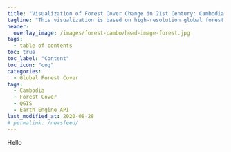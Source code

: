 ```yaml
---
title: "Visualization of Forest Cover Change in 21st Century: Cambodia Case"
tagline: "This visualization is based on high-resolution global forest cover data developed by Hansan et al (2013)."
header:
  overlay_image: /images/forest-cambo/head-image-forest.jpg
tags:
  - table of contents
toc: true
toc_label: "Content"
toc_icon: "cog"
categories:
  - Global Forest Cover
tags:
  - Cambodia
  - Forest Cover
  - QGIS
  - Earth Engine API
last_modified_at: 2020-08-28
# permalink: /newsfeed/
---
```

Hello